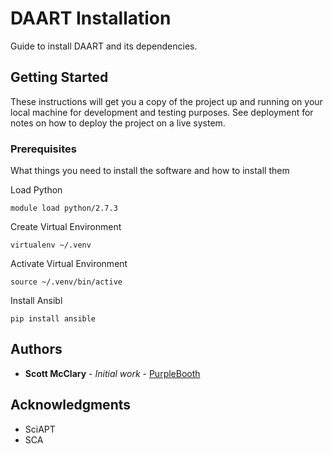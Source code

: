 # DAART Installation

Guide to install DAART and its dependencies.

## Getting Started

These instructions will get you a copy of the project up and running on your local machine for development and testing purposes. See deployment for notes on how to deploy the project on a live system.

### Prerequisites

What things you need to install the software and how to install them

Load Python
```
module load python/2.7.3
```

Create Virtual Environment
```
virtualenv ~/.venv
```

Activate Virtual Environment
```
source ~/.venv/bin/active
```

Install Ansibl
```
pip install ansible
```

## Authors

* **Scott McClary** - *Initial work* - [PurpleBooth](https://github.com/PurpleBooth)

## Acknowledgments

* SciAPT
* SCA
